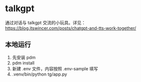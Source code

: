 # talkgpt

通过对话与 talkgpt 交流的小玩具。详见：https://blog.itswincer.com/posts/chatgpt-and-tts-work-together/

## 本地运行

1. 先安装 pdm
2. pdm install
3. 新建 .env 文件，内容按照 .env-sample 填写
4. .venv/bin/python tg/app.py
